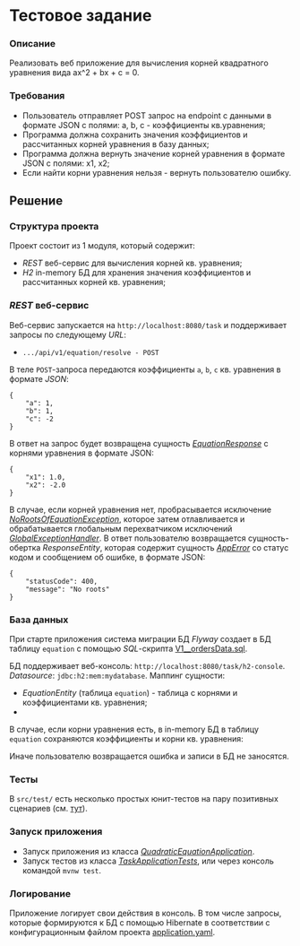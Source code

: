 # Тестовое задание
### Описание
Реализовать веб приложение для вычисления корней квадратного уравнения вида ax^2 + bx + c = 0.
### Требования
* Пользователь отправляет POST запрос на endpoint c данными в формате JSON с полями: a, b, c - коэффициенты кв.уравнения;
* Программа должна сохранить значения коэффициентов и рассчитанных корней уравнения в базу данных;
* Программа должна вернуть значение корней уравнения в формате JSON с полями: x1, x2;
* Если найти корни уравнения нельзя - вернуть пользователю ошибку.
## Решение
### Структура проекта
Проект состоит из 1 модуля, который содержит:
* _REST_ веб-сервис для вычисления корней кв. уравнения;
* _H2_ in-memory БД для хранения значения коэффициентов и рассчитанных корней кв. уравнения;
### _REST_ веб-сервис
Веб-сервис запускается на `http://localhost:8080/task` и поддерживает запросы по следующему _URL_:
* `.../api/v1/equation/resolve - POST`

В теле `POST`-запроса передаются коэффициенты `a`, `b`, `c` кв. уравнения в формате _JSON_:
```
{
    "a": 1,
    "b": 1,
    "c": -2
}
```
В ответ на запрос будет возвращена сущность _[EquationResponse](https://github.com/PavelNaymovets/interview_task_quadratic_equation/blob/master/src/main/java/com/interview/task/quadraticEquation/controller/rest/EquationResponse.java)_ с корнями уравнения в формате JSON:
```
{
    "x1": 1.0,
    "x2": -2.0
}
```
В случае, если корней уравнения нет, пробрасывается исключение _[NoRootsOfEquationException](https://github.com/PavelNaymovets/interview_task_quadratic_equation/blob/master/src/main/java/com/interview/task/quadraticEquation/exception/NoRootsOfEquationException.java)_, которое затем отлавливается и обрабатывается глобальным перехватчиком исключений _[GlobalExceptionHandler](https://github.com/PavelNaymovets/interview_task_quadratic_equation/blob/master/src/main/java/com/interview/task/quadraticEquation/exception/GlobalExceptionHandler.java)_.
В ответ пользователю возвращается сущность-обертка _ResponseEntity_, которая содержит сущность _[AppError](https://github.com/PavelNaymovets/interview_task_quadratic_equation/blob/master/src/main/java/com/interview/task/quadraticEquation/exception/AppError.java)_ со статус кодом 
и сообщением об ошибке, в формате JSON:
```
{
    "statusCode": 400,
    "message": "No roots"
}
```
### База данных
При старте приложения система миграции БД _Flyway_ создает в БД таблицу `equation` с помощью _SQL_-скрипта [V1__ordersData.sql](https://github.com/PavelNaymovets/interview_task_quadratic_equation/blob/master/src/main/resources/db/migration/V1__ordersData.sql).

БД поддерживает веб-консоль: `http://localhost:8080/task/h2-console`. _Datasource_: `jdbc:h2:mem:mydatabase`. Маппинг сущности:
* _EquationEntity_ (таблица `equation`) - таблица с корнями и коэффициентами кв. уравнения;
* 
В случае, если корни уравнения есть, в in-memory БД в таблицу `equation` сохраняются коэффициенты и корни кв. уравнения:

Иначе пользователю возвращается ошибка и записи в БД не заносятся.
### Тесты
В `src/test/` есть несколько простых юнит-тестов на пару позитивных сценариев (см. [тут](https://github.com/PavelNaymovets/interview_task_quadratic_equation/blob/master/src/test/java/com/interview/task/quadraticEquation/TaskApplicationTests.java)).
### Запуск приложения
* Запуск приложения из класса _[QuadraticEquationApplication](https://github.com/PavelNaymovets/interview_task_quadratic_equation/blob/master/src/main/java/com/interview/task/quadraticEquation/QuadraticEquationApplication.java)_.
* Запуск тестов из класса _[TaskApplicationTests](https://github.com/PavelNaymovets/interview_task_quadratic_equation/blob/master/src/test/java/com/interview/task/quadraticEquation/TaskApplicationTests.java)_, или через консоль 
командой `mvnw test`.
### Логирование
Приложение логирует свои действия в консоль. В том числе запросы, которые формируются к БД с помощью Hibernate в
соответствии с конфигурационным файлом проекта [application.yaml](https://github.com/PavelNaymovets/interview_task_quadratic_equation/blob/master/src/main/resources/application.yaml).